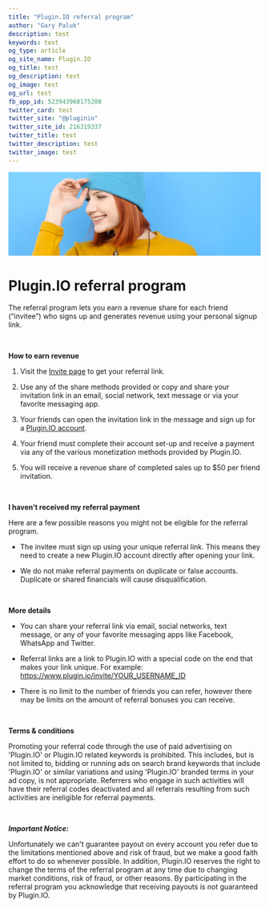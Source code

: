 ```yaml
---
title: "Plugin.IO referral program"
author: "Gary Paluk"
description: test
keywords: test
og_type: article
og_site_name: Plugin.IO
og_title: test
og_description: test
og_image: test
og_url: test
fb_app_id: 523943968175208
twitter_card: test
twitter_site: "@pluginio"
twitter_site_id: 216319337
twitter_title: test
twitter_description: test
twitter_image: test
---
```


![A Plugin.IO branded banner that shows a young woman in front of a vivid blue background.](https://raw.githubusercontent.com/pluginio/static-content/main/lang/en/docs/v1/images/header_banner.jpg)


# Plugin.IO referral program

The referral program lets you earn a revenue share for each friend (“invitee”) who signs up and generates revenue using your personal signup link.

<br />

**How to earn revenue**

1. Visit the [Invite page](https://plugin.io/invite) to get your referral link.

2. Use any of the share methods provided or copy and share your invitation link in an email, social network, text message or via your favorite messaging app.

3. Your friends can open the invitation link in the message and sign up for a [Plugin.IO account](https://plugin.io/register).

4. Your friend must complete their account set-up and receive a payment via any of the various monetization methods provided by Plugin.IO.

5. You will receive a revenue share of completed sales up to $50 per friend invitation.

<br />

**I haven’t received my referral payment**

Here are a few possible reasons you might not be eligible for the referral program.

* The invitee must sign up using your unique referral link. This means they need to create a new Plugin.IO account directly after opening your link.

* We do not make referral payments on duplicate or false accounts. Duplicate or shared financials will cause disqualification.

<br />

**More details**

* You can share your referral link via email, social networks, text message, or any of your favorite messaging apps like Facebook, WhatsApp and Twitter.

* Referral links are a link to Plugin.IO with a special code on the end that makes your link unique. For example: https://www.plugin.io/invite/YOUR_USERNAME_ID

* There is no limit to the number of friends you can refer, however there may be limits on the amount of referral bonuses you can receive.

<br />

**Terms & conditions**

Promoting your referral code through the use of paid advertising on 'Plugin.IO' or Plugin.IO related keywords is prohibited. This includes, but is not limited to, bidding or running ads on search brand keywords that include 'Plugin.IO' or similar variations and using 'Plugin.IO' branded terms in your ad copy, is not appropriate. Referrers who engage in such activities will have their referral codes deactivated and all referrals resulting from such activities are ineligible for referral payments.

<br />

***Important Notice:***

Unfortunately we can't guarantee payout on every account you refer due to the limitations mentioned above and risk of fraud, but we make a good faith effort to do so whenever possible. In addition, Plugin.IO reserves the right to change the terms of the referral program at any time due to changing market conditions, risk of fraud, or other reasons. By participating in the referral program you acknowledge that receiving payouts is not guaranteed by Plugin.IO.